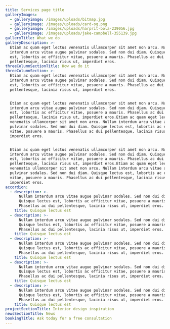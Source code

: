 ```yaml
---
title: Services page title
galleryImages:
  - galleryimage: /images/uploads/bitmap.jpg
  - galleryimage: /images/uploads/card-og.png
  - galleryimage: /images/uploads/harprit-bola-239056.jpg
  - galleryimage: /images/uploads/jake-campbell-355139.jpg
galleryTitle: What we do
galleryDescription: >-
  Etiam ac quam eget lectus venenatis ullamcorper sit amet non arcu. Nullam
  interdum arcu vitae augue pulvinar sodales. Sed non dui diam. Quisque lectus
  est, lobortis ac efficitur vitae, posuere a mauris. Phasellus ac dui
  pellentesque, lacinia risus ut, imperdiet eros.
threeColumnSectionTitle: How we do it
threeColumnSection: >-
  Etiam ac quam eget lectus venenatis ullamcorper sit amet non arcu. Nullam
  interdum arcu vitae augue pulvinar sodales. Sed non dui diam. Quisque lectus
  est, lobortis ac efficitur vitae, posuere a mauris. Phasellus ac dui
  pellentesque, lacinia risus ut, imperdiet eros.


  Etiam ac quam eget lectus venenatis ullamcorper sit amet non arcu. Nullam
  interdum arcu vitae augue pulvinar sodales. Sed non dui diam. Quisque lectus
  est, lobortis ac efficitur vitae, posuere a mauris. Phasellus ac dui
  pellentesque, lacinia risus ut, imperdiet eros.Etiam ac quam eget lectus
  venenatis ullamcorper sit amet non arcu. Nullam interdum arcu vitae augue
  pulvinar sodales. Sed non dui diam. Quisque lectus est, lobortis ac efficitur
  vitae, posuere a mauris. Phasellus ac dui pellentesque, lacinia risus ut,
  imperdiet eros.


  Etiam ac quam eget lectus venenatis ullamcorper sit amet non arcu. Nullam
  interdum arcu vitae augue pulvinar sodales. Sed non dui diam. Quisque lectus
  est, lobortis ac efficitur vitae, posuere a mauris. Phasellus ac dui
  pellentesque, lacinia risus ut, imperdiet eros.Etiam ac quam eget lectus
  venenatis ullamcorper sit amet non arcu. Nullam interdum arcu vitae augue
  pulvinar sodales. Sed non dui diam. Quisque lectus est, lobortis ac efficitur
  vitae, posuere a mauris. Phasellus ac dui pellentesque, lacinia risus ut,
  imperdiet eros.
accordion:
  - description: >-
      Nullam interdum arcu vitae augue pulvinar sodales. Sed non dui diam.
      Quisque lectus est, lobortis ac efficitur vitae, posuere a mauris.
      Phasellus ac dui pellentesque, lacinia risus ut, imperdiet eros.
    title: Quisque lectus est
  - description: >-
      Nullam interdum arcu vitae augue pulvinar sodales. Sed non dui diam.
      Quisque lectus est, lobortis ac efficitur vitae, posuere a mauris.
      Phasellus ac dui pellentesque, lacinia risus ut, imperdiet eros.
    title: Quisque lectus est
  - description: >-
      Nullam interdum arcu vitae augue pulvinar sodales. Sed non dui diam.
      Quisque lectus est, lobortis ac efficitur vitae, posuere a mauris.
      Phasellus ac dui pellentesque, lacinia risus ut, imperdiet eros.
    title: Quisque lectus est
  - description: >-
      Nullam interdum arcu vitae augue pulvinar sodales. Sed non dui diam.
      Quisque lectus est, lobortis ac efficitur vitae, posuere a mauris.
      Phasellus ac dui pellentesque, lacinia risus ut, imperdiet eros.
    title: Quisque lectus est
  - description: >-
      Nullam interdum arcu vitae augue pulvinar sodales. Sed non dui diam.
      Quisque lectus est, lobortis ac efficitur vitae, posuere a mauris.
      Phasellus ac dui pellentesque, lacinia risus ut, imperdiet eros.
    title: Quisque lectus est
projectSectionTitle: Interior design inspiration
newsSectionTitle: News
bookingTitle: Ask today for a free consultation
---
```

